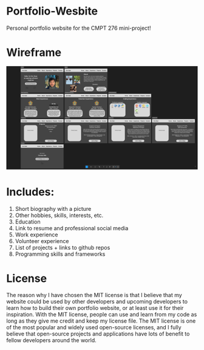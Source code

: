# Portfolio-Wesbite
Personal portfolio website for the CMPT 276 mini-project!
# Wireframe
![alt-text](https://github.com/eric-stad999/Portfolio-Wesbite/blob/main/images/Figma.png "Portfolio Website's Wireframe")
# Includes:
1. Short biography with a picture
2. Other hobbies, skills, interests, etc. 
3. Education
4. Link to resume and professional social media
5. Work experience
6. Volunteer experience
7. List of projects + links to github repos
8. Programming skills and frameworks
# License
The reason why I have chosen the MIT license is that I believe that my website could be used by other developers and upcoming developers to learn how to build their own portfolio website, or at least use it for their inspiration. With the MIT license, people can use and learn from my code as long as they give me credit and keep my license file. The MIT license is one of the most popular and widely used open-source licenses, and I fully believe that open-source projects and applications have lots of benefit to fellow developers around the world.

